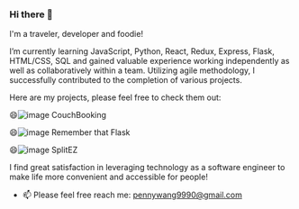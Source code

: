 ### Hi there 👋


I'm a traveler, developer and foodie!

I’m currently learning JavaScript, Python, React, Redux, Express, Flask, HTML/CSS, SQL and gained valuable experience working independently as well as collaboratively within a team. Utilizing agile methodology, I successfully contributed to the completion of various projects.

Here are my projects, please feel free to check them out:

😄![image](https://github.com/pennywangpw/pennywangpw/assets/114206215/69006826-bd0b-49b2-a6be-609d1769221c)
CouchBooking

😄![image](https://github.com/pennywangpw/pennywangpw/assets/114206215/df91ab59-e894-4193-82f8-2600310ee2a7)
Remember that Flask

😄![image](https://github.com/pennywangpw/pennywangpw/assets/114206215/de26586c-2731-4389-a9e3-07e134202c85)
SplitEZ

I find great satisfaction in leveraging technology as a software engineer to make life more convenient and accessible for people!

- 📫 Please feel free reach me: pennywang9990@gmail.com

<!--
**pennywangpw/pennywangpw** is a ✨ _special_ ✨ repository because its `README.md` (this file) appears on your GitHub profile.


